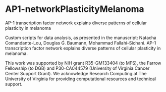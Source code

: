 # AP1-networkPlasticityMelanoma
AP-1 transcription factor network explains diverse patterns of cellular plasticity in melanoma

Custom  scripts for data analysis, as presented in the manuscript:
Natacha Comandante-Lou, Douglas G. Baumann, Mohammad Fallahi-Sichani. 
AP-1 transcription factor network explains diverse patterns of cellular plasticity in melanoma.

This work was supported by NIH grant R35-GM133404 (to MFS), the Farrow Fellowship (to DGB) and P30-CA044579 (University of Virginia Cancer Center Support Grant). We acknowledge Research Computing at The University of Virginia for providing computational resources and technical support.
